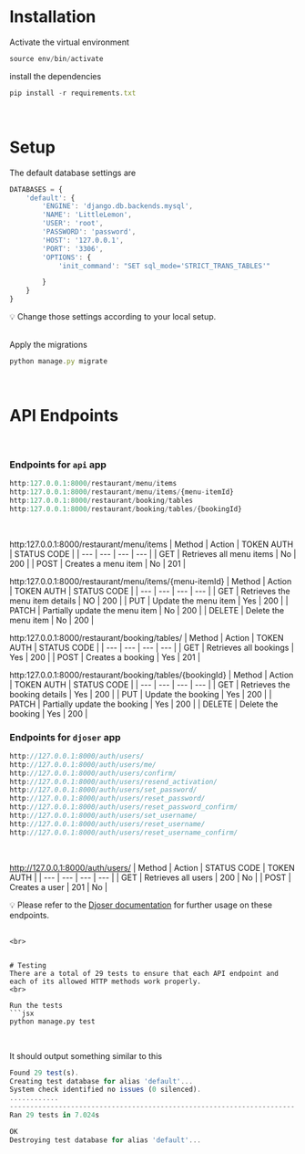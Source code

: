 # Installation


Activate the virtual environment

```jsx
source env/bin/activate
```

install the dependencies
```jsx
pip install -r requirements.txt
```

<br>

# Setup
The default database settings are

```jsx
DATABASES = {
    'default': {
        'ENGINE': 'django.db.backends.mysql',
        'NAME': 'LittleLemon',
        'USER': 'root',
        'PASSWORD': 'password',
        'HOST': '127.0.0.1',
        'PORT': '3306',
        'OPTIONS': {
            'init_command': "SET sql_mode='STRICT_TRANS_TABLES'"

        }
    }
}

```
💡 Change those settings according to your local setup.
<br>
<br>

Apply the migrations
```jsx
python manage.py migrate
```
<br>


# API Endpoints

<br>

### Endpoints for `api` app
```jsx
http:127.0.0.1:8000/restaurant/menu/items
http:127.0.0.1:8000/restaurant/menu/items/{menu-itemId}
http:127.0.0.1:8000/restaurant/booking/tables
http:127.0.0.1:8000/restaurant/booking/tables/{bookingId}
```
<br>

http:127.0.0.1:8000/restaurant/menu/items
| Method | Action | TOKEN AUTH | STATUS CODE |
| --- | --- | --- | --- |
| GET | Retrieves all menu items | No | 200 |
| POST | Creates a menu item | No | 201 |
<br>

http:127.0.0.1:8000/restaurant/menu/items/{menu-itemId}
| Method | Action | TOKEN AUTH | STATUS CODE |
| --- | --- | --- | --- |
| GET | Retrieves the menu item details | NO | 200 |
| PUT | Update the menu item | Yes | 200 |
| PATCH | Partially update the menu item | No | 200 |
| DELETE | Delete the menu item | No | 200 |
<br>

http:127.0.0.1:8000/restaurant/booking/tables/
| Method | Action | TOKEN AUTH | STATUS CODE |
| --- | --- | --- | --- |
| GET | Retrieves all bookings | Yes | 200 |
| POST | Creates a booking | Yes | 201 |
<br>

http:127.0.0.1:8000/restaurant/booking/tables/{bookingId}
| Method | Action | TOKEN AUTH | STATUS CODE |
| --- | --- | --- | --- |
| GET | Retrieves the booking details | Yes | 200 |
| PUT | Update the booking | Yes | 200 |
| PATCH | Partially update the booking | Yes | 200 |
| DELETE | Delete the booking | Yes | 200 |
<br>

### Endpoints for `djoser` app
```jsx
http://127.0.0.1:8000/auth/users/
http://127.0.0.1:8000/auth/users/me/
http://127.0.0.1:8000/auth/users/confirm/
http://127.0.0.1:8000/auth/users/resend_activation/
http://127.0.0.1:8000/auth/users/set_password/
http://127.0.0.1:8000/auth/users/reset_password/
http://127.0.0.1:8000/auth/users/reset_password_confirm/
http://127.0.0.1:8000/auth/users/set_username/
http://127.0.0.1:8000/auth/users/reset_username/
http://127.0.0.1:8000/auth/users/reset_username_confirm/
```
<br>

http://127.0.0.1:8000/auth/users/
| Method | Action | STATUS CODE | TOKEN AUTH |
| --- | --- | --- | --- |
| GET | Retrieves all users | 200 | No |
| POST | Creates a user | 201 | No |

💡 Please refer to the [Djoser documentation](https://djoser.readthedocs.io/en/latest/getting_started.html#available-endpoints) for further usage on these endpoints.
<br> <br>

```
<br>


# Testing
There are a total of 29 tests to ensure that each API endpoint and each of its allowed HTTP methods work properly.
<br>

Run the tests
```jsx
python manage.py test
```
<br>

It should output something similar to this
```jsx
Found 29 test(s).
Creating test database for alias 'default'...
System check identified no issues (0 silenced).
............
----------------------------------------------------------------------
Ran 29 tests in 7.024s

OK
Destroying test database for alias 'default'...
```
<br>
